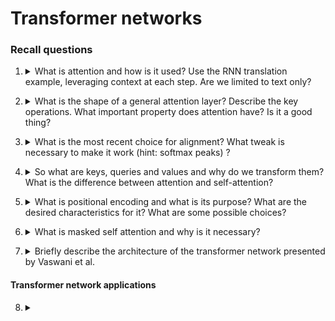 # Transformer networks

### Recall questions

1. <details markdown=1><summary markdown="span"> What is attention and how is it used? Use the RNN translation example, leveraging context at each step.  Are we limited to text only? </summary>
    
    \
    In the following image, we can see a common pipeline for ==text translation== leveraging RNNs.
    
    ![](../../static/AML/tr1.png)

	The main issue here is given by the fact that not only we have a bottleneck on the ==size of the context==, but also ==that is harder to propagate information in the later stages of the pipeline==. Ideally, ==we'd want to use a new context vector at each step in order to "refresh" the relevant information==. \
	That is exactly what we do through ==attention==, as shown in the following image.

	![](../../static/AML/tr2.png)

	In the net step, we are going to use $s_2$ to compute alignments and the new attentions, which will be multiplied together to compute the new context. \
	We can visualise ==how the context "changes" accordingly to the examined part in the following example==.

	![](../../static/AML/tr3.png)

	We can use this approach for a multitude of tasks, as shown in ==image captioning with attention here==:

	![](../../static/AML/tr4.png)

	Even if it's not shown here, the context is recomputed at each step.

</details>


2. <details markdown=1><summary markdown="span"> What is the shape of a general attention layer? Describe the key operations. What important property does attention have? Is it a good thing? </summary>
    
    \
	Here we see the =="unrolled" version of a general attention layer (only one head)==:
	![](../../static/AML/tr5.png)

	Note that ==attention operation is permutation invariant==: this means that it does not "care" about the ordering of the vector. ==It generally isn't a good thing==, for instance when solving tasks like translation of sequences in which the position of a word does matter.

</details>


3. <details markdown=1><summary markdown="span">  What is the most recent choice for alignment? What tweak is necessary to make it work (hint: softmax peaks) ? </summary>
    
    \
    We have possible choices for ==alignment==:
	![](../../static/AML/tr6.png)

	The main trick we use is diving by a factor of $\sqrt D$, otherwise the ==dot product== explodes creating ==peaks in the softmax==.

</details>


4. <details markdown=1><summary markdown="span">So what are keys, queries and values and why do we transform them?  What is the difference between attention and self-attention?</summary>
    
    \
    We transform the input and hidden states because ==we want more expressiveness  - otherwise the scaled dot product wouldn't work (being just "linear").

	![](../../static/AML/tr7.png)

	In many cases we might want to compute queries starting from the inputs too. This is the case of ==self attention==.

	![](../../static/AML/tr8.png)

</details>


5. <details markdown=1><summary markdown="span"> What is positional encoding and what is its purpose? What are the desired characteristics for it? What are some possible choices?</summary>
    
    \
	==Positional encoding "fixes" (probably?) the positional invariance of attention.==
	A good way of putting it would be: *"when you read positional encoding, you know exactly where you are in the sentence and how far you are from the other words"* \
	We want it to:

	![](../../static/AML/tr9.png)

</details>


6. <details markdown=1><summary markdown="span"> What is masked self attention and why is it necessary?</summary>
    
    \
	We mainly use ==masked attention/self attention to avoid looking at future inputs== in the vector. One easy example would be next word prediction, in which knowing the next word would be considered cheating!

	![](../../static/AML/tr10.png)

</details>


7. <details markdown=1><summary markdown="span"> Briefly describe the architecture of the transformer network presented by Vaswani et al. </summary>
    
    \
	Overview of whole model:

	![](../../static/AML/tr11.png)

	Zoomed in encoder:

	![](../../static/AML/tr12.png)

	Zoomed in decoder (==note that input for attn is encoder output==)
	
	![](../../static/AML/tr13.png)

</details>

#### Transformer network applications


8. <details markdown=1><summary markdown="span"> </summary>
    
    \
	

</details>